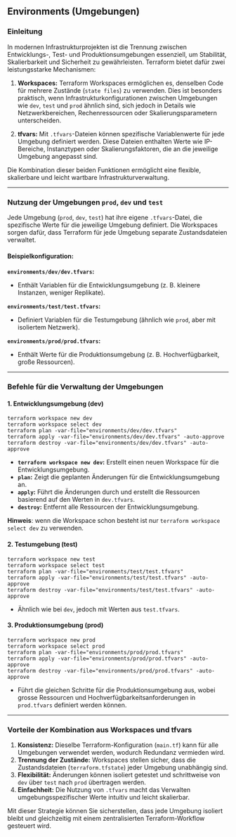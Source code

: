 ## Environments (Umgebungen)

### Einleitung

In modernen Infrastrukturprojekten ist die Trennung zwischen Entwicklungs-, Test- und Produktionsumgebungen essenziell, um Stabilität, Skalierbarkeit und Sicherheit zu gewährleisten. Terraform bietet dafür zwei leistungsstarke Mechanismen:

1. **Workspaces:** Terraform Workspaces ermöglichen es, denselben Code für mehrere Zustände (`state files`) zu verwenden. Dies ist besonders praktisch, wenn Infrastrukturkonfigurationen zwischen Umgebungen wie `dev`, `test` und `prod` ähnlich sind, sich jedoch in Details wie Netzwerkbereichen, Rechenressourcen oder Skalierungsparametern unterscheiden.

2. **tfvars:** Mit `.tfvars`-Dateien können spezifische Variablenwerte für jede Umgebung definiert werden. Diese Dateien enthalten Werte wie IP-Bereiche, Instanztypen oder Skalierungsfaktoren, die an die jeweilige Umgebung angepasst sind.

Die Kombination dieser beiden Funktionen ermöglicht eine flexible, skalierbare und leicht wartbare Infrastrukturverwaltung.

---

### Nutzung der Umgebungen `prod`, `dev` und `test`

Jede Umgebung (`prod`, `dev`, `test`) hat ihre eigene `.tfvars`-Datei, die spezifische Werte für die jeweilige Umgebung definiert. Die Workspaces sorgen dafür, dass Terraform für jede Umgebung separate Zustandsdateien verwaltet.

#### **Beispielkonfiguration:**

**`environments/dev/dev.tfvars`:**
* Enthält Variablen für die Entwicklungsumgebung (z. B. kleinere Instanzen, weniger Replikate).

**`environments/test/test.tfvars`:**
* Definiert Variablen für die Testumgebung (ähnlich wie `prod`, aber mit isoliertem Netzwerk).

**`environments/prod/prod.tfvars`:**
* Enthält Werte für die Produktionsumgebung (z. B. Hochverfügbarkeit, große Ressourcen).

---

### Befehle für die Verwaltung der Umgebungen

#### 1. **Entwicklungsumgebung (dev)**

    terraform workspace new dev
    terraform workspace select dev
    terraform plan -var-file="environments/dev/dev.tfvars"
    terraform apply -var-file="environments/dev/dev.tfvars" -auto-approve
    terraform destroy -var-file="environments/dev/dev.tfvars" -auto-approve

- **`terraform workspace new dev`:** Erstellt einen neuen Workspace für die Entwicklungsumgebung.
- **`plan`:** Zeigt die geplanten Änderungen für die Entwicklungsumgebung an.
- **`apply`:** Führt die Änderungen durch und erstellt die Ressourcen basierend auf den Werten in `dev.tfvars`.
- **`destroy`:** Entfernt alle Ressourcen der Entwicklungsumgebung.

**Hinweis**: wenn die Workspace schon besteht ist nur `terraform workspace select dev` zu verwenden.

#### 2. **Testumgebung (test)**

    terraform workspace new test
    terraform workspace select test
    terraform plan -var-file="environments/test/test.tfvars"
    terraform apply -var-file="environments/test/test.tfvars" -auto-approve
    terraform destroy -var-file="environments/test/test.tfvars" -auto-approve

- Ähnlich wie bei `dev`, jedoch mit Werten aus `test.tfvars`.

#### 3. **Produktionsumgebung (prod)**

    terraform workspace new prod
    terraform workspace select prod
    terraform plan -var-file="environments/prod/prod.tfvars"
    terraform apply -var-file="environments/prod/prod.tfvars" -auto-approve
    terraform destroy -var-file="environments/prod/prod.tfvars" -auto-approve

- Führt die gleichen Schritte für die Produktionsumgebung aus, wobei grosse Ressourcen und Hochverfügbarkeitsanforderungen in `prod.tfvars` definiert werden können.

---

### Vorteile der Kombination aus Workspaces und tfvars

1. **Konsistenz:** Dieselbe Terraform-Konfiguration (`main.tf`) kann für alle Umgebungen verwendet werden, wodurch Redundanz vermieden wird.
2. **Trennung der Zustände:** Workspaces stellen sicher, dass die Zustandsdateien (`terraform.tfstate`) jeder Umgebung unabhängig sind.
3. **Flexibilität:** Änderungen können isoliert getestet und schrittweise von `dev` über `test` nach `prod` übertragen werden.
4. **Einfachheit:** Die Nutzung von `.tfvars` macht das Verwalten umgebungsspezifischer Werte intuitiv und leicht skalierbar.

Mit dieser Strategie können Sie sicherstellen, dass jede Umgebung isoliert bleibt und gleichzeitig mit einem zentralisierten Terraform-Workflow gesteuert wird.